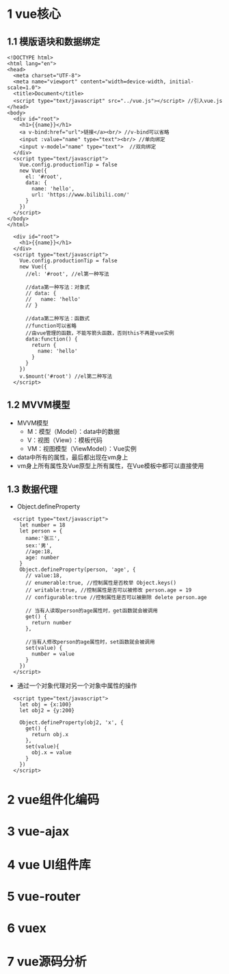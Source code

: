 # 1 vue核心

## 1.1 模版语块和数据绑定

```
<!DOCTYPE html>
<html lang="en">
<head>
  <meta charset="UTF-8">
  <meta name="viewport" content="width=device-width, initial-scale=1.0">
  <title>Document</title>
  <script type="text/javascript" src="../vue.js"></script> //引入vue.js
</head>
<body>
  <div id="root">
    <h1>{{name}}</h1> 
    <a v-bind:href="url">链接</a><br/> //v-bind可以省略
    <input :value="name" type="text"><br/> //单向绑定
    <input v-model="name" type="text">  //双向绑定
  </div>
  <script type="text/javascript">
    Vue.config.productionTip = false
    new Vue({
      el: '#root',
      data: {
        name: 'hello',
        url: 'https://www.bilibili.com/'
      }
    })
  </script>
</body>
</html>
```

```
  <div id="root">
    <h1>{{name}}</h1>
  </div>
  <script type="text/javascript">
    Vue.config.productionTip = false
    new Vue({
      //el: '#root', //el第一种写法

      //data第一种写法：对象式
      // data: {
      //   name: 'hello'
      // }

      //data第二种写法：函数式
      //function可以省略
      //由vue管理的函数，不能写箭头函数，否则this不再是vue实例
      data:function() {
        return {
          name: 'hello'
        }
      }
    })
    v.$mount('#root') //el第二种写法
  </script>
```



## 1.2 MVVM模型

* MVVM模型
  * M：模型（Model）：data中的数据
  * V：视图（View）：模板代码
  * VM：视图模型（ViewModel）：Vue实例
* data中所有的属性，最后都出现在vm身上
* vm身上所有属性及Vue原型上所有属性，在Vue模板中都可以直接使用



## 1.3 数据代理

* Object.defineProperty

```
  <script type="text/javascript">
    let number = 18
    let person = {
      name:'张三',
      sex:'男',
      //age:18,
      age: number
    }
    Object.defineProperty(person, 'age', {
      // value:18,
      // enumerable:true, //控制属性是否枚举 Object.keys()
      // writable:true, //控制属性是否可以被修改 person.age = 19
      // configurable:true //控制属性是否可以被删除 delete person.age 

      // 当有人读取person的age属性时，get函数就会被调用
      get() {
        return number
      },

      //当有人修改person的age属性时，set函数就会被调用
      set(value) {
        number = value
      }
    })
  </script>
```

* 通过一个对象代理对另一个对象中属性的操作

```
  <script type="text/javascript">
    let obj = {x:100}
    let obj2 = {y:200}

    Object.defineProperty(obj2, 'x', {
      get() {
        return obj.x
      },
      set(value){
        obj.x = value
      }
    })
  </script>
```



# 2 vue组件化编码

# 3 vue-ajax

# 4 vue UI组件库

# 5 vue-router

# 6 vuex

# 7 vue源码分析